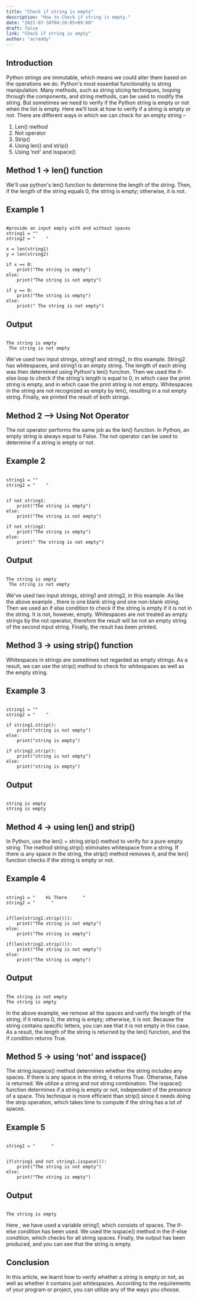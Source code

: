 ```yaml
---
title: "Check if string is empty"
description: "How to Check if string is empty."
date: "2021-07-30T04:18:05+09:00"
draft: false
link: "Check if string is empty"
author: "acreddy"
---
```



## Introduction

Python strings are immutable, which means we could alter them based on the operations we do. Python's most essential functionality is string manipulation. Many methods, such as string slicing techniques, looping through the components, and string methods, can be used to modify the string. But sometimes we need to verify if the Python string is empty or not when the list is empty. Here we'll look at how to verify if a string is empty or not.
There are different ways in which we can check for an empty string –
1.	Len() method
2.	Not operator
3.	Strip()
4.	Using len() and strip() 
5.	Using ‘not’ and isspace()


## Method 1 -> len() function

We'll use python's len() function to determine the length of the string.
Then, if the length of the string equals 0, the string is empty; otherwise, it is not.

## Example 1

```

#provide an input empty with and without spaces 
string1 = ""
string2 = "    "
 
x = len(string1)
y = len(string2)
 
if x == 0:
    print("The string is empty")
else:
    print("The string is not empty")

if y == 0:
    print("The string is empty")
else:
    print(" The string is not empty")

```

## Output

```

The string is empty
 The string is not empty

```

We've used two input strings, string1 and string2, in this example. String2 has whitespaces, and string1 is an empty string. The length of each string was then determined using Python's len() function. Then we used the if-else loop to check if the string's length is equal to 0, in which case the print string is empty, and in which case the print string is not empty. Whitespaces in the string are not recognized as empty by len(), resulting in a not empty string.
Finally, we printed the result of both strings.

## Method 2 –> Using Not Operator

The not operator performs the same job as the len() function. In Python, an empty string is always equal to False. The not operator can be used to determine if a string is empty or not.

## Example 2

```

string1 = ""
string2 = "    "
 

if not string1:
    print("The string is empty")
else:
    print("The string is not empty")

if not string2:
    print("The string is empty")
else:
    print(" The string is not empty")

```

## Output

```

The string is empty
 The string is not empty

```

We've used two input strings, string1 and string2, in this example. As like the above example , there is one blank string and one non-blank string. Then we used an if else condition to check if the string is empty if it is not in the string. It is not, however, empty. Whitespaces are not treated as empty strings by the not operator, therefore the result will be not an empty string of the second input string. Finally, the result has been printed.

## Method 3 -> using strip() function

Whitespaces in strings are sometimes not regarded as empty strings.
As a result, we can use the strip() method to check for whitespaces as well as the empty string.

## Example 3

```

string1 = ""
string2 = "    "
 
if string1.strip():
    print("string is not empty")
else:
    print("string is empty")
     
if string2.strip():
    print("string is not empty")
else:
    print("string is empty")

```

## Output

```

string is empty
string is empty

```


## Method 4 -> using len() and strip() 

In Python, use the len() + string.strip() method to verify for a pure empty string. The method string.strip() eliminates whitespace from a string. If there is any space in the string, the strip() method removes it, and the len() function checks if the string is empty or not.

## Example 4 

```

string1 = "    Hi There      "
string2 = "      "


if(len(string1.strip())):
    print("The string is not empty")
else:
    print("The string is empty")

if(len(string2.strip())):
    print("The string is not empty")
else:
    print("The string is empty")

```

## Output

```

The string is not empty
The string is empty

```

In the above example, we remove all the spaces and verify the length of the string; if it returns 0, the string is empty; otherwise, it is not. Because the string contains specific letters, you can see that it is not empty in this case. As a result, the length of the string is returned by the len() function, and the if condition returns True.  

## Method 5 -> using ‘not’ and isspace()

The string.isspace() method determines whether the string includes any spaces.
If there is any space in the string, it returns True. Otherwise, False is returned. We utilize a string and not string combination. The isspace() function determines if a string is empty or not, independent of the presence of a space. This technique is more efficient than strip() since it needs doing the strip operation, which takes time to compute if the string has a lot of spaces.

## Example 5

```

string1 = "      "


if(string1 and not string1.isspace()):
    print("The string is not empty")
else:
    print("The string is empty")

```
## Output

```

The string is empty

```



Here , we have used a variable string1, which consists of spaces. The if-else condition has been used. We used the isspace() method in the if-else condition, which checks for all string spaces. Finally, the output has been produced, and you can see that the string is empty.


## Conclusion

In this article, we learnt how to verify whether a string is empty or not, as well as whether it contains just whitespaces. According to the requirements of your program or project, you can utilize any of the ways you choose.












